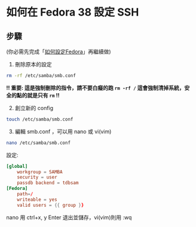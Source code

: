 # 如何在 Fedora 38 設定 SSH

<!--## 影片教學
<!--
<video width="560" height="315" controls>
  <source src="/videos/ap-11.srv-content.mp4" type="video/mp4">
  Your browser does not support the video tag.
</video>-->

## 步驟

(你必需先完成「[如何設定Fedora](/fedora/how-to-setup-fedora-linux-2.md)」再繼續做)

1. 刪除原本的設定

```bash
rm -rf /etc/samba/smb.conf
```
**!! 重要: 這是強制刪除的指令，請不要白癡的跑 `rm -rf /` 這會強制清掉系統，安全的點的就是只有 `rm` !!**

2. 創立新的 config

```bash
touch /etc/samba/smb.conf
```

3. 編輯 smb.conf ，可以用 nano 或 vi(vim)

```sh
nano /etc/samba/smb.conf
```

設定: 

```conf
[global]
	workgroup = SAMBA
	security = user
	passdb backend = tdbsam
[Fedora]
	path=/
	writeable = yes
	valid users = {{ group }}

```


nano 用 ctrl+x, y Enter 退出並儲存，vi(vim)則用 :wq


